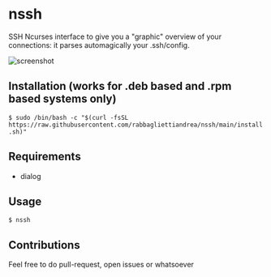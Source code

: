 # nssh
SSH Ncurses interface to give you a "graphic" overview of your connections: it parses automagically your .ssh/config.

![screenshot](https://user-images.githubusercontent.com/579861/210282096-6879b641-0c23-4f96-9937-824d9058d5fd.png)

## Installation (works for .deb based and .rpm based systems only)
`$ sudo /bin/bash -c "$(curl -fsSL https://raw.githubusercontent.com/rabbagliettiandrea/nssh/main/install.sh)"`

## Requirements
- dialog 

## Usage
`$ nssh`

## Contributions
Feel free to do pull-request, open issues or whatsoever
